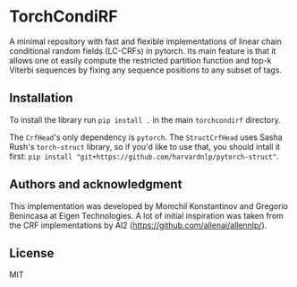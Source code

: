 # TorchCondiRF

A minimal repository with fast and flexible implementations of linear chain conditional random fields (LC-CRFs) in pytorch. 
Its main feature is that it allows one ot easily compute the restricted partition function and top-k Viterbi sequences 
by fixing any sequence positions to any subset of tags.

## Installation
To install the library run `pip install .` in the main `torchcondirf` directory.

The `CrfHead`'s only dependency is `pytorch`. The `StructCrfHead` uses Sasha Rush's `torch-struct` library, so if you'd like to use that, 
you should intall it first: `pip install "git+https://github.com/harvardnlp/pytorch-struct"`.

## Authors and acknowledgment
This implementation was developed by Momchil Konstantinov and Gregorio Benincasa at Eigen Technologies. A lot of initial inspiration was taken from the CRF implementations by AI2 (https://github.com/allenai/allennlp/).

## License
MIT
